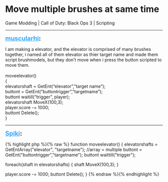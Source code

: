 # Move multiple brushes at same time
Game Modding | Call of Duty: Black Ops 3 | Scripting

---
<strong style="font-size: 1.4em;"><span style="text-decoration: underline;text-decoration-color: #34a7f9;"><span style="color:#34a7f9;">muscularhi</span></span>:</strong>

<p>I am making a elevator, and the elevator is comprised of many brushes together, i named all of them elevator as thier target name and made them script brushmodels, but they don’t move when i press the button scripted to move them. <br /><br />moveelevator()<br />{<br />elevatorshaft = GetEnt(“elevator”,”target name”);<br />buttont = GetEnt(“buttontrigger”,”targetname”);<br />buttont waitill(“trigger”, player);<br />elevatorshaft MoveX(100,3);<br />player.score -= 1000;<br />buttont Delete();<br />}</p>

---
<strong style="font-size: 1.4em;"><span style="text-decoration: underline;text-decoration-color: #34a7f9;"><span style="color:#34a7f9;">Spiki</span></span>:</strong>

<p>{% highlight php %}{% raw %}
function moveelevator()
{
elevatorshafts = GetEntArray("elevator", "targetname"); //array = multiple
buttont = GetEnt("buttontrigger","targetname");
buttont waittill("trigger");

foreach(shaft in elevatorshafts)
    {
    shaft MoveX(100,3);
    }
 
player.score -= 1000;
buttont Delete();
}
{% endraw %}{% endhighlight %}
</p>
